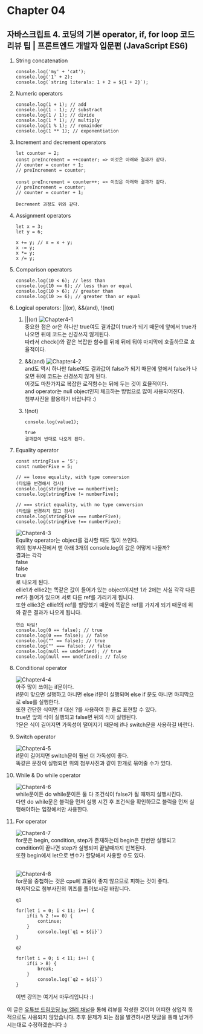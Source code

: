 # Chapter 04

## 자바스크립트 4. 코딩의 기본 operator, if, for loop 코드리뷰 팁 | 프론트엔드 개발자 입문편 (JavaScript ES6)

1. String concatenation

   ```
   console.log('my' + 'cat');
   console.log('1' + 2);
   console.log(`string literals: 1 + 2 = ${1 + 2}`);

   ```

2. Numeric operators

   ```
   console.log(1 + 1); // add
   console.log(1 - 1); // substract
   console.log(1 / 1); // divide
   console.log(1 * 1); // multiply
   console.log(1 % 1); // remainder
   console.log(1 ** 1); // exponentiation

   ```

3. Increment and decrement operators

   ```
   let counter = 2;
   const preIncrement = ++counter; => 이것은 아래와 결과가 같다.
   // counter = counter + 1;
   // preIncrement = counter;

   const preIncrement = counter++; => 이것은 아래와 결과가 같다.
   // preIncrement = counter;
   // counter = counter + 1;

   Decrement 과정도 위와 같다.
   ```

4. Assignment operators

   ```
   let x = 3;
   let y = 6;

   x += y; // x = x + y;
   x -= y;
   x *= y;
   x /= y;
   ```

5. Comparison operators

   ```
   console.log(10 < 6); // less than
   console.log(10 <= 6); // less than or equal
   console.log(10 > 6); // greater than
   console.log(10 >= 6); // greater than or equal
   ```

6. Logical operators: ||(or), &&(and), !(not)

   1. ||(or)
      ![Chapter4-1](./Chapter4-1.png)<br>
      중요한 점은 or은 하나만 true여도 결과값이 true가 되기 때문에 앞에서 true가 나오면 뒤에 코드는 신경쓰지 않게된다.<br>따라서 check()와 같은 복잡한 함수를 뒤에 뒤에 둬야 마지막에 호출하므로 효율적이다.<br>

   2. &&(and)
      ![Chapter4-2](./Chapter4-2.png)<br>
      and도 역시 하나만 false여도 결과값이 false가 되기 때문에 앞에서 false가 나오면 뒤에 코드는 신경쓰지 않게 된다.<br>이것도 마찬가지로 복잡한 로직함수는 뒤에 두는 것이 효율적이다.<br>and operator는 null object인지 체크하는 방법으로 많이 사용되어진다.<br>첨부사진을 활용하기 바랍니다 :)

   3. !(not)

      ```
      console.log(value1);

      true
      결과값이 반대로 나오게 된다.
      ```

7. Equality operator

   ```
   const stringFive = '5';
   const numberFive = 5;

   // == loose equality, with type conversion
   (타입을 변경해서 검사)
   console.log(stringFive == numberFive);
   console.log(stringFive != numberFive);

   // === strict equality, with no type conversion
   (타입을 변경하지 않고 검사)
   console.log(stringFive === numberFive);
   console.log(stringFive !== numberFive);
   ```

   ![Chapter4-3](./Chapter4-3.png)<br>
   Equlity operator는 object를 검사할 때도 많이 쓰인다.<br>
   위의 첨부사진에서 맨 아래 3개의 console.log의 값은 어떻게 나올까?<br>결과는 각각<br>false<br>false<br>true<br>로 나오게 된다.<br>
   ellie1과 ellie2는 똑같은 값이 들어가 있는 object이지만 1과 2에는 사실 각각 다른 ref가 들어가 있으며 서로 다른 ref를 가리키게 됩니다.<br>또한 ellie3은 ellie1의 ref를 할당했기 때문에 똑같은 ref를 가지게 되기 때문에 위와 같은 결과가 나오게 됩니다.<br>

   ```
   연습 타임!
   console.log(0 == false); // true
   console.log(0 === false); // false
   console.log("" == false); // true
   console.log("" === false); // false
   console.log(null == undefined); // true
   console.log(null === undefined); // false
   ```

8. Conditional operator

   ![Chapter4-4](./Chapter4-4.png)<br>
   아주 많이 쓰이는 if문이다.<br>if문이 맞으면 실행하고 아니면 else if문이 실행되며 else if 문도 아니면 마지막으로 else를 실행한다.<br>또한 간단한 식이면 if 대신 ?를 사용하여 한 줄로 표현할 수 있다.<br>true면 앞의 식이 실행되고 false면 뒤의 식이 실행된다.<br>?문은 식이 길어지면 가독성이 떨어지기 때문에 if나 switch문을 사용하길 바란다.<br>

9. Switch operator

   ![Chapter4-5](./Chapter4-5.png)<br>
   if문이 길어지면 switch문이 훨씬 더 가독성이 좋다.<br>
   똑같은 문장이 실행되면 위의 첨부사진과 같이 한개로 묶어줄 수가 있다.<br>

10. While & Do while operator

    ![Chapter4-6](./Chapter4-6.png)<br>
    while문이든 do while문이든 둘 다 조건식이 false가 될 때까지 실행시킨다.<br>다만 do while문은 블럭을 먼저 실행 시킨 후 조건식을 확인하므로 블럭을 먼저 실행해야하는 입장에서만 사용한다.<br>

11. For operator

    ![Chapter4-7](./Chapter4-7.png)<br>
    for문은 begin, condition, step가 존재하는데 begin은 한번만 실행되고 condition이 끝나면 step가 실행되며 끝날때까지 반복된다.
    <br>또한 begin에서 let으로 변수가 할당해서 사용할 수도 있다.<br><br>

    ![Chapter4-8](./Chapter4-8.png)<br>
    for문을 중첩하는 것은 cpu에 효율이 좋지 않으므로 피하는 것이 좋다.<br>마지막으로 첨부사진의 퀴즈를 풀어보시길 바랍니다.<br>

    ```
    q1

    for(let i = 0; i < 11; i++) {
        if(i % 2 !== 0) {
            continue;
        }
            console.log(`q1 = ${i}`)
    }

    q2

    for(let i = 0; i < 11; i++) {
        if(i > 8) {
            break;
        }
            console.log(`q2 = ${i}`)
    }
    ```

    이번 강의는 여기서 마무리입니다 :)<br>

이 글은 [유튜브 드림코딩 by 엘리 채널](https://www.youtube.com/watch?v=YBjufjBaxHo&list=PLv2d7VI9OotTVOL4QmPfvJWPJvkmv6h-2&index=4)을 통해 리뷰를 작성한 것이며 어떠한 상업적 목적으로도 사용되지 않았습니다. 추후 문제가 되는 점을 발견하시면 댓글을 통해 남겨주시는대로 수정하겠습니다 :)
